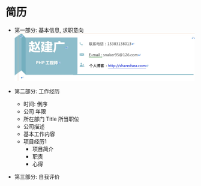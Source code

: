 # 简历

+ 第一部分: 基本信息, 求职意向![image-20190313225609021](./assets/image-20190313225609021.png)

+ 第二部分: 工作经历
  + 时间: 倒序
  + 公司 年限
  + 所在部门 Title 所当职位
  + 公司描述
  + 基本工作内容
  + 项目经历1
    + 项目简介
    + 职责
    + 心得
+ 第三部分: 自我评价